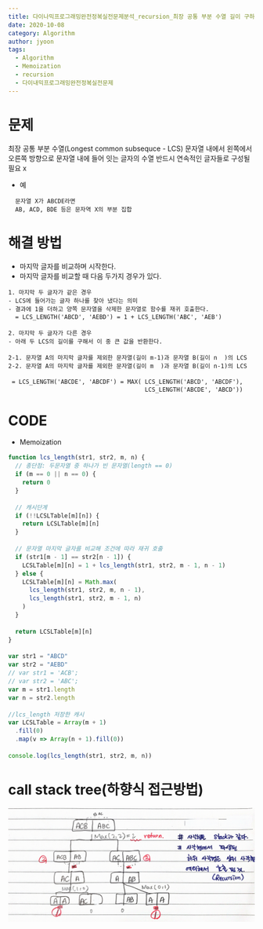 ```yaml
---
title: 다이나믹프로그래밍완전정복실전문제분석_recursion_최장 공통 부분 수열 길이 구하기
date: 2020-10-08
category: Algorithm
author: jyoon
tags:
  - Algorithm
  - Memoization
  - recursion
  - 다이내믹프로그래밍완전정복실전문제
---
```


# 문제

최장 공통 부분 수열(Longest common subsequce - LCS)
문자열 내에서 왼쪽에서 오른쪽 방향으로 문자열 내에 들어 잇는 글자의 수열
반드시 연속적인 글자들로 구성될 필요 x

- 예

```
  문자열 X가 ABCDE라면
  AB, ACD, BDE 등은 문자역 X의 부분 집합
```

# 해결 방법

- 마지막 글자를 비교하며 시작한다.
- 마지막 글자를 비교할 때 다음 두가지 경우가 있다.

```
1. 마지막 두 글자가 같은 경우
- LCS에 들어가는 글자 하나를 찾아 냈다는 의미
- 결과에 1을 더하고 양쪽 문자열을 삭제한 문자열로 함수를 재귀 호출한다.
  = LCS_LENGTH('ABCD', 'AEBD') = 1 + LCS_LENGTH('ABC', 'AEB')

2. 마지막 두 글자가 다른 경우
- 아래 두 LCS의 길이를 구해서 이 중 큰 값을 반환한다.

2-1. 문자열 A의 마지막 글자를 제외한 문자열(길이 m-1)과 문자열 B(길이 n  )의 LCS
2-2. 문자열 A의 마지막 글자를 제외한 문자열(길이 m  )과 문자열 B(길이 n-1)의 LCS

 = LCS_LENGTH('ABCDE', 'ABCDF') = MAX( LCS_LENGTH('ABCD', 'ABCDF'),
                                       LCS_LENGTH('ABCDE', 'ABCD'))

```

# CODE

- Memoization

```js
function lcs_length(str1, str2, m, n) {
  // 종단점: 두문자열 중 하나가 빈 문자열(length == 0)
  if (m == 0 || n == 0) {
    return 0
  }

  // 캐시단계
  if (!!LCSLTable[m][n]) {
    return LCSLTable[m][n]
  }

  // 문자열 마지막 글자를 비교해 조건에 따라 재귀 호출
  if (str1[m - 1] == str2[n - 1]) {
    LCSLTable[m][n] = 1 + lcs_length(str1, str2, m - 1, n - 1)
  } else {
    LCSLTable[m][n] = Math.max(
      lcs_length(str1, str2, m, n - 1),
      lcs_length(str1, str2, m - 1, n)
    )
  }

  return LCSLTable[m][n]
}

var str1 = "ABCD"
var str2 = "AEBD"
// var str1 = 'ACB';
// var str2 = 'ABC';
var m = str1.length
var n = str2.length

//lcs_length 저장한 캐시
var LCSLTable = Array(m + 1)
  .fill(0)
  .map(v => Array(n + 1).fill(0))

console.log(lcs_length(str1, str2, m, n))
```

# call stack tree(하향식 접근방법)

![](./img/05_최장공통부분수열길이구하기_recursion.png)

